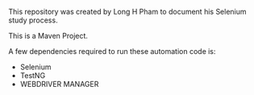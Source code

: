 This repository was created by Long H Pham to document his Selenium study process.

This is a Maven Project.

A few dependencies required to run these automation code is:
+ Selenium
+ TestNG
+ WEBDRIVER MANAGER
